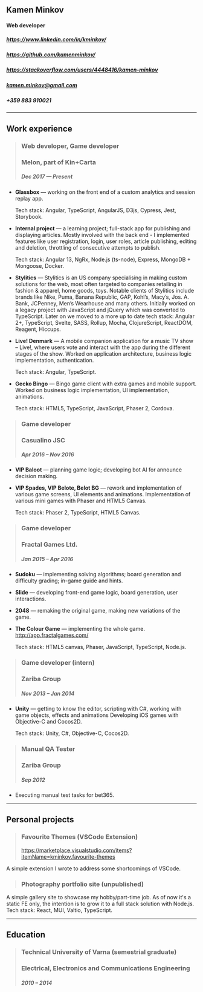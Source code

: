 ## Kamen Minkov

#### Web developer

##### https://www.linkedin.com/in/kminkov/

##### https://github.com/kamenminkov/

##### https://stackoverflow.com/users/4448416/kamen-minkov

##### kamen.minkov@gmail.com

##### +359 883 910021

---

## Work experience

> ### **Web developer, Game developer**
>
> ### Melon, part of Kin+Carta
>
> ##### Dec 2017 — Present

- **Glassbox** — working on the front end of a custom analytics and session replay app.

  Tech stack: Angular, TypeScript, AngularJS, D3js, Cypress, Jest, Storybook.

- **Internal project** — a learning project; full-stack app for publishing and displaying articles. Mostly involved with the back end - I implemented features like user registration, login, user roles, article publishing, editing and deletion, throttling of consecutive attempts to publish.

  Tech stack: Angular 13, NgRx, Node.js (ts-node), Express, MongoDB + Mongoose, Docker.

- **Stylitics** — Stylitics is an US company specialising in making custom solutions for the web, most often targeted to companies retailing in fashion & apparel, home goods, toys. Notable clients of Stylitics include brands like Nike, Puma, Banana Republic, GAP, Kohl’s, Macy’s, Jos. A. Bank, JCPenney, Men’s Wearhouse and many others.
  Initially worked on a legacy project with JavaScript and jQuery which was converted to TypeScript.
  Later on we moved to a more up to date tech stack: Angular 2+, TypeScript, Svelte, SASS, Rollup, Mocha, ClojureScript, ReactDOM, Reagent, Hiccups.

- **Live! Denmark** — A mobile companion application for a music TV show – Live!, where users vote and interact with the app during the different stages of the show. Worked on application architecture, business logic implementation, authentication.

  Tech stack: Angular, TypeScript.

- **Gecko Bingo** — Bingo game client with extra games and mobile support. Worked on business logic implementation, UI implementation, animations.

  Tech stack: HTML5, TypeScript, JavaScript, Phaser 2, Cordova.

<div style="page-break-after: always;"></div>

> ### **Game developer**
>
> ### Casualino JSC
>
> ##### Apr 2016 – Nov 2016

- **VIP Baloot** — planning game logic; developing bot AI for announce decision making.
- **VIP Spades, VIP Belote, Belot BG** — rework and implementation of various game screens, UI elements and animations.
  Implementation of various mini games with Phaser and HTML5 Canvas.

  Tech stack: Phaser 2, TypeScript, HTML5 Canvas.

> ### **Game developer**
>
> ### Fractal Games Ltd.
>
> ##### Jan 2015 – Apr 2016

- **Sudoku** — implementing solving algorithms; board generation and difficulty grading; in-game guide and hints.
- **Slide** — developing front-end game logic, board generation, user interactions.
- **2048** — remaking the original game, making new variations of the game.
- **The Colour Game** — implementing the whole game.
  http://app.fractalgames.com/

  Tech stack: HTML5 canvas, Phaser, JavaScript, TypeScript, Node.js.

> ### **Game developer (intern)**
>
> ### Zariba Group
>
> ##### Nov 2013 – Jan 2014

- **Unity** — getting to know the editor, scripting with C#, working with game objects, effects and animations
  Developing iOS games with Objective-C and Cocos2D.

  Tech stack: Unity, C#, Objective-C, Cocos2D.

> ### **Manual QA Tester**
>
> ### Zariba Group
>
> ##### Sep 2012

- Executing manual test tasks for bet365.

---

<div style="page-break-after: always;"></div>

## Personal projects

> ### **Favourite Themes (VSCode Extension)**
>
> https://marketplace.visualstudio.com/items?itemName=kminkov.favourite-themes

A simple extension I wrote to address some shortcomings of VSCode.

> ### **Photography portfolio site (unpublished)**

A simple gallery site to showcase my hobby/part-time job. As of now it's a static FE only, the intention is to grow it to a full stack solution with Node.js.
Tech stack: React, MUI, Valtio, TypeScript.

---

## Education

> ### Technical University of Varna (semestrial graduate)
>
> ### Electrical, Electronics and Communications Engineering
>
> ##### 2010 – 2014

